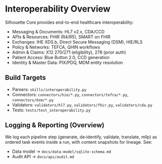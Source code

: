 # Interoperability Overview

Silhouette Core provides end-to-end healthcare interoperability:
- Messaging & Documents: HL7 v2.x, CDA/CCD
- APIs & Resources: FHIR (R4/R5), SMART on FHIR
- Exchanges: IHE XDS.b, Direct Secure Messaging (DSM), HIE/RLS
- Policy & Networks: TEFCA, QHIN workflows
- Admin & Claims: X12 270/271 (eligibility), 278 (prior auth)
- Patient Access: Blue Button 2.0, CCD generation
- Identity & Master Data: PIX/PDQ, MDM entity resolution

## Build Targets
- Parsers: `skills/interoperability.py`
- Connectors: `connectors/hie/*.py`, `connectors/tefca/*.py`, `connectors/dsm/*.py`
- Validators: `validators/hl7.py`, `validators/fhir.py`, `validators/cda.py`
- Tests: `tests/test_interoperability.py`

## Logging & Reporting (Overview)
We log each pipeline step (generate, de‑identify, validate, translate, mllp) as ordered task events inside a run, with content snapshots for lineage. See:
- Data model → `docs/data-model/sqlite-schema.md`
- Audit API → `docs/api/audit.md`
